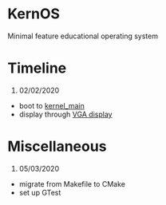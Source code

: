 # KernOS
Minimal feature educational operating system

# Timeline
1. 02/02/2020
  - boot to [kernel_main](OS/kernel/arch/x86/kernel.cpp)
  - display through [VGA display](OS/include/vga.h)

# Miscellaneous
1. 05/03/2020
  - migrate from Makefile to CMake
  - set up GTest
